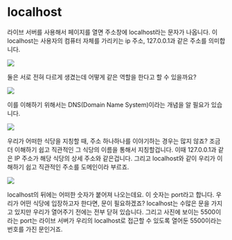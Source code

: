 # localhost

라이브 서버를 사용해서 페이지를 열면 주소창에 localhost라는 문자가 나옵니다.
이 localhost는 사용자의 컴퓨터 자체를 가리키는 ip 주소, 127.0.0.1과 같은 주소를 의미합니다.

<img src="./img/localhost1.png">

둘은 서로 전혀 다르게 생겼는데 어떻게 같은 역할을 한다고 할 수 있을까요?

<img src="./img/localhost2.png">

이를 이해하기 위해서는 DNS(Domain Name System)이라는 개념을 알 필요가 있습니다.

<img src="./img/l.png">


우리가 어떠한 식당을 지칭할 때, 주소 하나하나를 이야기하는 경우는 많지 않죠?
조금 더 이해하기 쉽고 직관적인 그 식당의 이름을 통해서 지칭할겁니다.
이때 127.0.0.1과 같은 IP 주소가 해당 식당의 상세 주소와 같은겁니다.
그리고 localhost와 같이 우리가 이해하기 쉽고 직관적인 주소를 도메인이라 부르죠.

<img src="./img/localhost4.png">

localhost의 뒤에는 어떠한 숫자가 붙어져 나오는데요.
이 숫자는 port라고 합니다.
우리가 어떤 식당에 입장하고자 한다면, 문이 필요하겠죠?
localhost는 수많은 문을 가지고 있지만 우리가 열어주기 전에는 전부 닫혀 있습니다.
그리고 사진에 보이는 5500이라는 port는 라이브 서버가 우리의 localhost로 접근할 수 있도록 열어둔 5500이라는 번호를 가진 문인거죠.